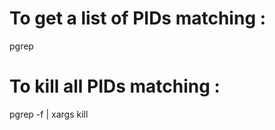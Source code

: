 # To get a list of PIDs matching <pattern>:

pgrep <pattern>

# To kill all PIDs matching <pattern>:

pgrep -f <pattern> | xargs kill

